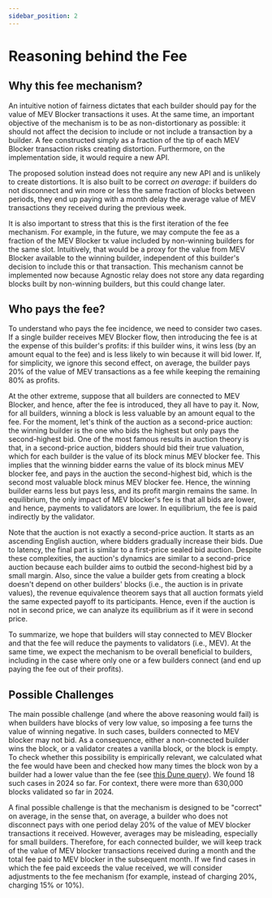 ```yaml
---
sidebar_position: 2
---
```


# Reasoning behind the Fee

## Why this fee mechanism?

An intuitive notion of fairness dictates that each builder should pay for the value of MEV Blocker transactions it uses. At the same time, an important objective of the mechanism is to be as non-distortionary as possible: it should not affect the decision to include or not include a transaction by a builder. A fee constructed simply as a fraction of the tip of each MEV Blocker transaction risks creating distortion. Furthermore, on the implementation side, it would require a new API.

The proposed solution instead does not require any new API and is unlikely to create distortions. It is also built to be correct *on average*: if builders do not disconnect and win more or less the same fraction of blocks between periods, they end up paying with a month delay the average value of MEV transactions they received during the previous week.

It is also important to stress that this is the first iteration of the fee mechanism. For example, in the future, we may compute the fee as a fraction of the MEV Blocker tx value included by non-winning builders for the same slot. Intuitively, that would be a proxy for the value from MEV Blocker available to the winning builder, independent of this builder's decision to include this or that transaction. This mechanism cannot be implemented now because Agnostic relay does not store any data regarding blocks built by non-winning builders, but this could change later.

## Who pays the fee?

To understand who pays the fee incidence, we need to consider two cases. If a single builder receives MEV Blocker flow, then introducing the fee is at the expense of this builder's profits: if this builder wins, it wins less (by an amount equal to the fee) and is less likely to win because it will bid lower. If, for simplicity, we ignore this second effect, on average, the builder pays 20% of the value of MEV transactions as a fee while keeping the remaining 80% as profits.

At the other extreme, suppose that all builders are connected to MEV Blocker, and hence, after the fee is introduced, they all have to pay it. Now, for all builders, winning a block is less valuable by an amount equal to the fee. For the moment, let's think of the auction as a second-price auction: the winning builder is the one who bids the highest but only pays the second-highest bid. One of the most famous results in auction theory is that, in a second-price auction, bidders should bid their true valuation, which for each builder is the value of its block minus MEV blocker fee. This implies that the winning bidder earns the value of its block minus MEV blocker fee, and pays in the auction the second-highest bid, which is the second most valuable block minus MEV blocker fee. Hence, the winning builder earns less but pays less, and its profit margin remains the same. In equilibrium, the only impact of MEV blocker's fee is that all bids are lower, and hence, payments to validators are lower. In equilibrium, the fee is paid indirectly by the validator.

Note that the auction is not exactly a second-price auction. It starts as an ascending English auction, where bidders gradually increase their bids. Due to latency, the final part is similar to a first-price sealed bid auction. Despite these complexities, the auction's dynamics are similar to a second-price auction because each builder aims to outbid the second-highest bid by a small margin. Also, since the value a builder gets from creating a block doesn't depend on other builders' blocks (i.e., the auction is in private values), the revenue equivalence theorem says that all auction formats yield the same expected payoff to its participants. Hence, even if the auction is not in second price, we can analyze its equilibrium as if it were in second price.

To summarize, we hope that builders will stay connected to MEV Blocker and that the fee will reduce the payments to validators (i.e., MEV). At the same time, we expect the mechanism to be overall beneficial to builders, including in the case where only one or a few builders connect (and end up paying the fee out of their profits).

## Possible Challenges

The main possible challenge (and where the above reasoning would fail) is when builders have blocks of very low value, so imposing a fee turns the value of winning negative. In such cases, builders connected to MEV blocker may not bid. As a consequence, either a non-connected builder wins the block, or a validator creates a vanilla block, or the block is empty. To check whether this possibility is empirically relevant, we calculated what the fee would have been and checked how many times the block won by a builder had a lower value than the fee (see [this Dune query](https://dune.com/queries/3565473)). We found 18 such cases in 2024 so far. For context, there were more than 630,000 blocks validated so far in 2024.

A final possible challenge is that the mechanism is designed to be "correct" on average, in the sense that, on average, a builder who does not disconnect pays with one period delay 20% of the value of MEV blocker transactions it received. However, averages may be misleading, especially for small builders. Therefore, for each connected builder, we will keep track of the value of MEV blocker transactions received during a month and the total fee paid to MEV blocker in the subsequent month. If we find cases in which the fee paid exceeds the value received, we will consider adjustments to the fee mechanism (for example, instead of charging 20%, charging 15% or 10%).